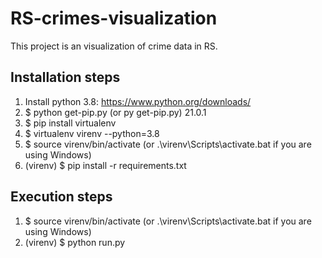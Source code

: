# RS-crimes-visualization
This project is an visualization of crime data in RS.

## Installation steps
1. Install python 3.8: https://www.python.org/downloads/
2. $ python get-pip.py (or py get-pip.py) 21.0.1
3. $ pip install virtualenv
4. $ virtualenv virenv --python=3.8
5. $ source virenv/bin/activate (or .\virenv\Scripts\activate.bat if you are using Windows)
6. (virenv) $ pip install -r requirements.txt

## Execution steps
1. $ source virenv/bin/activate (or .\virenv\Scripts\activate.bat if you are using Windows)
2. (virenv) $ python run.py
